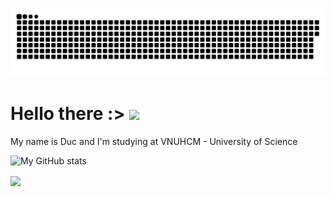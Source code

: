 ![snake gif](https://github.com/ducnguyen1511/ducnguyen1511/blob/output/github-contribution-grid-snake.svg)


# Hello there :>   <img src="https://c.tenor.com/b4YzfTiBP7MAAAAC/bye-bye-pokemon.gif" style="height: 64px; width: 64px, position: relative;" >




<p>

  My name is Duc and I'm studying at VNUHCM - University of Science
  

</p>

![My GitHub stats](https://github-readme-stats.vercel.app/api?username=ducnguyen1511&show_icons=true&theme=radical&hide_border=true)

<p>
  <img align="center" src="https://github-readme-stats.vercel.app/api/pin/?username=ducnguyen1511>
</p>                       
   <img  src="https://github-readme-stats.vercel.app/api/pin/?username=ducnguyen1511>                          
                           
                       
